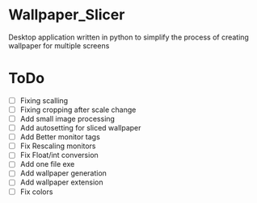 # Wallpaper_Slicer
Desktop application written in python to simplify the process of creating wallpaper for multiple screens



# ToDo
- [ ] Fixing scalling
- [ ] Fixing cropping after scale change
- [ ] Add small image processing
- [ ] Add autosetting for sliced wallpaper
- [ ] Add Better monitor tags
- [ ] Fix Rescaling monitors
- [ ] Fix Float/int conversion
- [ ] Add one file exe
- [ ] Add wallpaper generation 
- [ ] Add wallpaper extension
- [ ] Fix colors
